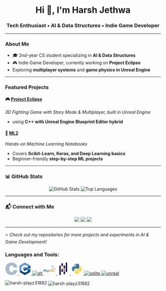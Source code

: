 
<h1 align="center">Hi 👋, I'm Harsh Jethwa</h1>
<h3 align="center">Tech Enthusiast • AI & Data Structures • Indie Game Developer</h3>

---

### About Me
- 🎓 2nd-year CS student specializing in **AI & Data Structures**  
- 🎮 Indie Game Developer, currently working on **Project Eclipse**  
-  Exploring **multiplayer systems** and **game physics in Unreal Engine** 

---

###  Featured Projects
#### 🎮 [Project Eclipse](https://github.com/harsh-playz31882/Project_Eclipse)
*3D Fighting Game with Story Mode & Multiplayer, built in Unreal Engine*    
- using **C++ with Unreal Engine Blueprint Editor hybrid**  

#### 📜 [ML2](https://github.com/harsh-playz31882/ML2)
*Hands-on Machine Learning Notebooks*  
- Covers **Scikit-Learn, Keras, and Deep Learning basics**  
- Beginner-friendly **step-by-step ML projects**  

---

### 📊 GitHub Stats
<p align="center">
  <img src="https://github-readme-stats.vercel.app/api?username=harsh-playz31882&show_icons=true&theme=tokyonight" alt="GitHub Stats" height="160"/>
  <img src="https://github-readme-stats.vercel.app/api/top-langs/?username=harsh-playz31882&layout=compact&theme=tokyonight" alt="Top Languages" height="160"/>
</p>

---

### 📬 Connect with Me
<p align="center">
  <a href="mailto:harsh31882@gmail.com"><img src="https://img.shields.io/badge/Gmail-D14836?style=for-the-badge&logo=gmail&logoColor=white"/></a>
  <a href="https://discord.com/users/harshplayz_55"><img src="https://img.shields.io/badge/Discord-5865F2?style=for-the-badge&logo=discord&logoColor=white"/></a>
  <a href="https://github.com/harsh-playz31882"><img src="https://img.shields.io/badge/GitHub-181717?style=for-the-badge&logo=github&logoColor=white"/></a>
</p>

---

⭐ *Check out my repositories for more projects and experiments in AI & Game Development!*


<h3 align="left">Languages and Tools:</h3>
<p align="left"> <a href="https://www.cprogramming.com/" target="_blank" rel="noreferrer"> <img src="https://raw.githubusercontent.com/devicons/devicon/master/icons/c/c-original.svg" alt="c" width="40" height="40"/> </a> <a href="https://www.w3schools.com/cpp/" target="_blank" rel="noreferrer"> <img src="https://raw.githubusercontent.com/devicons/devicon/master/icons/cplusplus/cplusplus-original.svg" alt="cplusplus" width="40" height="40"/> </a> <a href="https://git-scm.com/" target="_blank" rel="noreferrer"> <img src="https://www.vectorlogo.zone/logos/git-scm/git-scm-icon.svg" alt="git" width="40" height="40"/> </a> <a href="https://www.mysql.com/" target="_blank" rel="noreferrer"> <img src="https://raw.githubusercontent.com/devicons/devicon/master/icons/mysql/mysql-original-wordmark.svg" alt="mysql" width="40" height="40"/> </a> <a href="https://pandas.pydata.org/" target="_blank" rel="noreferrer"> <img src="https://raw.githubusercontent.com/devicons/devicon/2ae2a900d2f041da66e950e4d48052658d850630/icons/pandas/pandas-original.svg" alt="pandas" width="40" height="40"/> </a> <a href="https://www.python.org" target="_blank" rel="noreferrer"> <img src="https://raw.githubusercontent.com/devicons/devicon/master/icons/python/python-original.svg" alt="python" width="40" height="40"/> </a> <a href="https://www.sqlite.org/" target="_blank" rel="noreferrer"> <img src="https://www.vectorlogo.zone/logos/sqlite/sqlite-icon.svg" alt="sqlite" width="40" height="40"/> </a> <a href="https://unrealengine.com/" target="_blank" rel="noreferrer"> <img src="https://raw.githubusercontent.com/kenangundogan/fontisto/036b7eca71aab1bef8e6a0518f7329f13ed62f6b/icons/svg/brand/unreal-engine.svg" alt="unreal" width="40" height="40"/> </a> </p>

<p><img align="left" src="https://github-readme-stats.vercel.app/api/top-langs?username=harsh-playz31882&show_icons=true&locale=en&layout=compact" alt="harsh-playz31882" /></p>

<p>&nbsp;<img align="center" src="https://github-readme-stats.vercel.app/api?username=harsh-playz31882&show_icons=true&locale=en" alt="harsh-playz31882" /></p>

